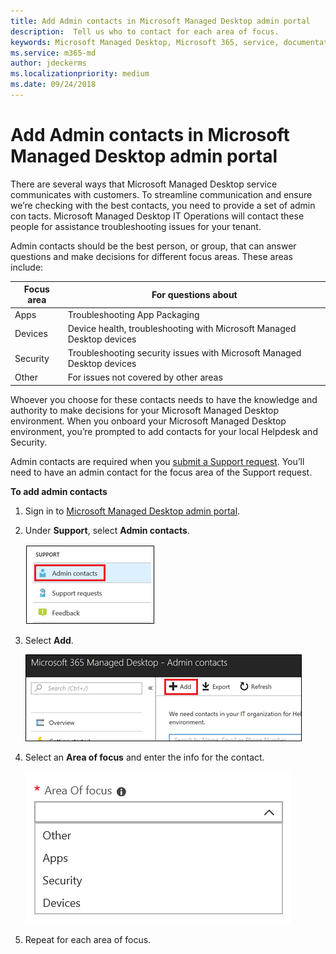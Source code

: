 ```yaml
---
title: Add Admin contacts in Microsoft Managed Desktop admin portal 
description:  Tell us who to contact for each area of focus.
keywords: Microsoft Managed Desktop, Microsoft 365, service, documentation
ms.service: m365-md
author: jdeckerms
ms.localizationpriority: medium
ms.date: 09/24/2018
---
```


# Add Admin contacts in Microsoft Managed Desktop admin portal

There are several ways that Microsoft Managed Desktop service communicates with customers. To streamline communication and ensure we’re checking with the best contacts, you need to provide a set of admin con tacts.  Microsoft Managed Desktop IT Operations will contact these people for assistance troubleshooting issues for your tenant.

Admin contacts should be the best person, or group, that can answer questions and make decisions for different focus areas. These areas include:

Focus area | For questions about
--- | ---
Apps | Troubleshooting App Packaging
Devices | Device health, troubleshooting with Microsoft Managed Desktop devices
Security | Troubleshooting security issues with Microsoft Managed Desktop devices
Other | For issues not covered by other areas

Whoever you choose for these contacts needs to have the knowledge and authority to make decisions for your Microsoft Managed Desktop environment. When you onboard your Microsoft Managed Desktop environment, you’re prompted to add contacts for your local Helpdesk and Security. 

Admin contacts are required when you [submit a Support request](../working-with-managed-desktop/support.md). You’ll need to have an admin contact for the focus area of the Support request. 

**To add admin contacts**

1.	Sign in to [Microsoft Managed Desktop admin portal](http://aka.ms/mwaasportal). 

2.	Under **Support**, select **Admin contacts**. 

    ![Support menu, Admin contacts](images/admincontacts.png)

3. Select **Add**.

    ![Admin portal Add button](images/adminadd.png)

4.	Select an **Area of focus** and enter the info for the contact. 

    ![the list of areas of focus](images/areaoffocus.png)

5. Repeat for each area of focus. 